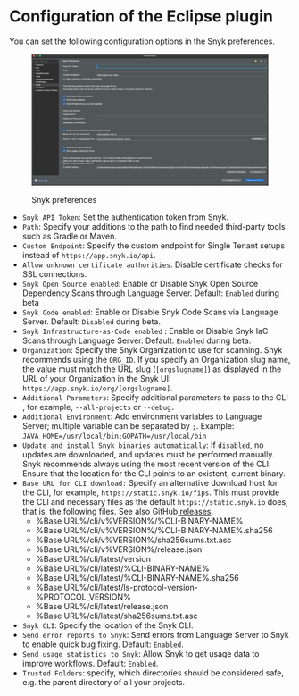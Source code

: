 # Configuration of the Eclipse plugin

You can set the following configuration options in the Snyk preferences.

<figure><img src="../../../.gitbook/assets/image (2) (4).png" alt="Snyk preferences"><figcaption><p>Snyk preferences</p></figcaption></figure>

* `Snyk API Token`: Set the authentication token from Snyk.
* `Path`: Specify your additions to the path to find needed third-party tools such as Gradle or Maven.
* `Custom Endpoint`: Specify the custom endpoint for Single Tenant setups instead of `https://app.snyk.io/api`.
* `Allow unknown certificate authorities`: Disable certificate checks for SSL connections.
* `Snyk Open Source enabled`: Enable or Disable Snyk Open Source Dependency Scans through Language Server. Default: `Enabled` during beta
* `Snyk Code enabled`: Enable or Disable Snyk Code Scans via Language Server. Default: `Disabled` during beta.
* `Snyk Infrastructure-as-Code enabled` : Enable or Disable Snyk IaC Scans through Language Server. Default: `Enabled` during beta.
* `Organization`: Specify the Snyk Organization to use for scanning. Snyk recommends using the `ORG_ID`. If you specify an Organization slug name, the value must match the URL slug (`[orgslugname]`) as displayed in the URL of your Organization in the Snyk UI: `https://app.snyk.io/org/[orgslugname]`.
* `Additional Parameters`: Specify additional parameters to pass to the CLI , for example, `--all-projects` or `--debug.`
* `Additional Environment`: Add environment variables to Language Server; multiple variable can be separated by `;`. Example: `JAVA_HOME=/usr/local/bin;GOPATH=/usr/local/bin`
* `Update and install Snyk binaries automatically`: If `disabled`, no updates are downloaded, and updates must be performed manually. Snyk recommends always using the most recent version of the CLI. Ensure that the location for the CLI points to an existent, current binary.
* `Base URL for CLI download:` Specify an alternative download host for the CLI, for example,  `https://static.snyk.io/fips`. This must provide the CLI and necessary files as the default `https://static.snyk.io` does, that is, the following files. See also  GitHub[ releases](https://github.com/snyk/cli/releases).
  * %Base URL%/cli/v%VERSION%/%CLI-BINARY-NAME%
  * %Base URL%/cli/v%VERSION%/%CLI-BINARY-NAME%.sha256
  * %Base URL%/cli/v%VERSION%/sha256sums.txt.asc
  * %Base URL%/cli/v%VERSION%/release.json
  * %Base URL%/cli/latest/version
  * %Base URL%/cli/latest/%CLI-BINARY-NAME%
  * %Base URL%/cli/latest/%CLI-BINARY-NAME%.sha256
  * %Base URL%/cli/latest/ls-protocol-version-%PROTOCOL\_VERSION%
  * %Base URL%/cli/latest/release.json
  * %Base URL%/cli/latest/sha256sums.txt.asc
* `Snyk CLI`: Specify the location of the Snyk CLI.
* `Send error reports to Snyk`: Send errors from Language Server to Snyk to enable quick bug fixing. Default: `Enabled`.
* `Send usage statistics to Snyk`: Allow Snyk to get usage data to improve workflows. Default: `Enabled`.
* `Trusted Folders`:  specify, which directories should be considered safe, e.g. the parent directory of all your projects.

###
